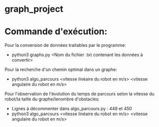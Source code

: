 # graph_project

# Commande d'exécution:

Pour la conversion de données traitables par le programme:
 * python3 graphs.py <Largeur du monde> <Nom du fichier .txt contenant les données à convertir>

Pour la recherche d'un chemin optimal dans un graphe:
 * python3 algo_parcours <vitesse linéaire du robot en m/s> <vitesse angulaire du robot en m/s>

Pour l'observation de l'évolution du temps de parcours selon la vitesse du robot/la taille du graphe/lenombre d'obstacles:
 * Lignes à décommenter dans algo_parcours.py : 448 et 450
 * python3 algo_parcours <vitesse linéaire du robot en m/s> <vitesse angulaire du robot en m/s>
